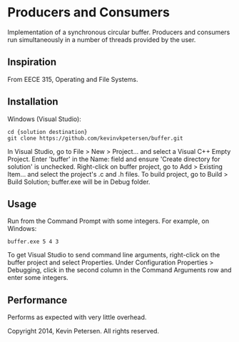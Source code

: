 Producers and Consumers
============

Implementation of a synchronous circular buffer. Producers and consumers run simultaneously in a number of threads provided by the user.

Inspiration
------------

From EECE 315, Operating and File Systems.

Installation
------------

Windows (Visual Studio):

    cd {solution destination}
    git clone https://github.com/kevinvkpetersen/buffer.git

In Visual Studio, go to File > New > Project... and select a Visual C++ Empty Project. Enter 'buffer' in the Name: field and ensure 'Create directory for solution' is unchecked. Right-click on buffer project, go to Add > Existing Item... and select the project's .c and .h files. To build project, go to Build > Build Solution; buffer.exe will be in Debug folder. 

Usage
------------

Run from the Command Prompt with some integers. For example, on Windows:

    buffer.exe 5 4 3

To get Visual Studio to send command line arguments, right-click on the buffer project and select Properties. Under Configuration Properties > Debugging, click in the second column in the Command Arguments row and enter some integers.

Performance
------------

Performs as expected with very little overhead.

Copyright 2014, Kevin Petersen. All rights reserved.